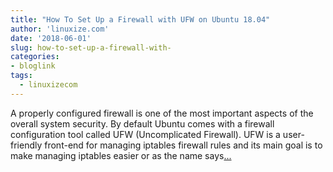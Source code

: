 ```yaml
---
title: "How To Set Up a Firewall with UFW on Ubuntu 18.04"
author: 'linuxize.com'
date: '2018-06-01'
slug: how-to-set-up-a-firewall-with-
categories:
- bloglink
tags:
  - linuxizecom
---
```


A properly configured firewall is one of the most important aspects of the overall system security. By default Ubuntu comes with a firewall configuration tool called UFW (Uncomplicated Firewall). UFW is a user-friendly front-end for managing iptables firewall rules and its main goal is to make managing iptables easier or as the name says[... <i class="fas fa-external-link-alt"></i>](https://linuxize.com/post/how-to-setup-a-firewall-with-ufw-on-ubuntu-18-04/)


